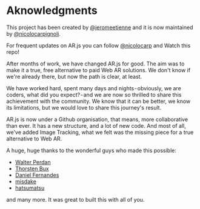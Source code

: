 
# Aknowledgments

This project has been created by [@jeromeetienne](https://github.com/jeromeetienne) and it is now maintained by [@nicolocarpignoli](https://github.com/nicolocarpignoli).

For frequent updates on AR.js you can follow [@nicolocarp](https://twitter.com/nicolocarp) and Watch this repo!

After months of work, we have changed AR.js for good. The aim was to make it a true, free alternative to paid Web AR solutions. We don't know if we're already there, but now the path is clear, at least.

We have worked hard, spent many days and nights - obviously, we are coders, what did you expect? - and we are now so thrilled to share this achievement with the community. We know that it can be better, we know its limitations, but we would love to share this journey's result.

AR.js is now under a Github organisation, that means, more collaborative than ever. It has a new structure, and a lot of new code. And most of all, we've added Image Tracking, what we felt was the missing piece for a true alternative to Web AR.

A huge, huge thanks to the wonderful guys who made this possible:

- [Walter Perdan](https://www.walterperdan.com)
- [Thorsten Bux](https://twitter.com/thor_bux)
- [Daniel Fernandes](https://twitter.com/DanielCarnaux)
- [misdake](https://github.com/misdake)
- [hatsumatsu](https://github.com/hatsumatsu)

and many more. It was great to built this with all of you.

